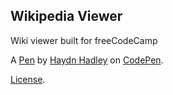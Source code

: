 Wikipedia Viewer  
----------------
Wiki viewer built for freeCodeCamp

A [Pen](https://codepen.io/CodingMonkey/pen/YYEQvE) by [Haydn Hadley](https://codepen.io/CodingMonkey) on [CodePen](https://codepen.io).

[License](https://codepen.io/CodingMonkey/pen/YYEQvE/license).

